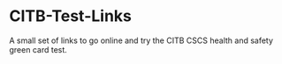 # CITB-Test-Links
A small set of links to go online and try the CITB CSCS health and safety green card test.
